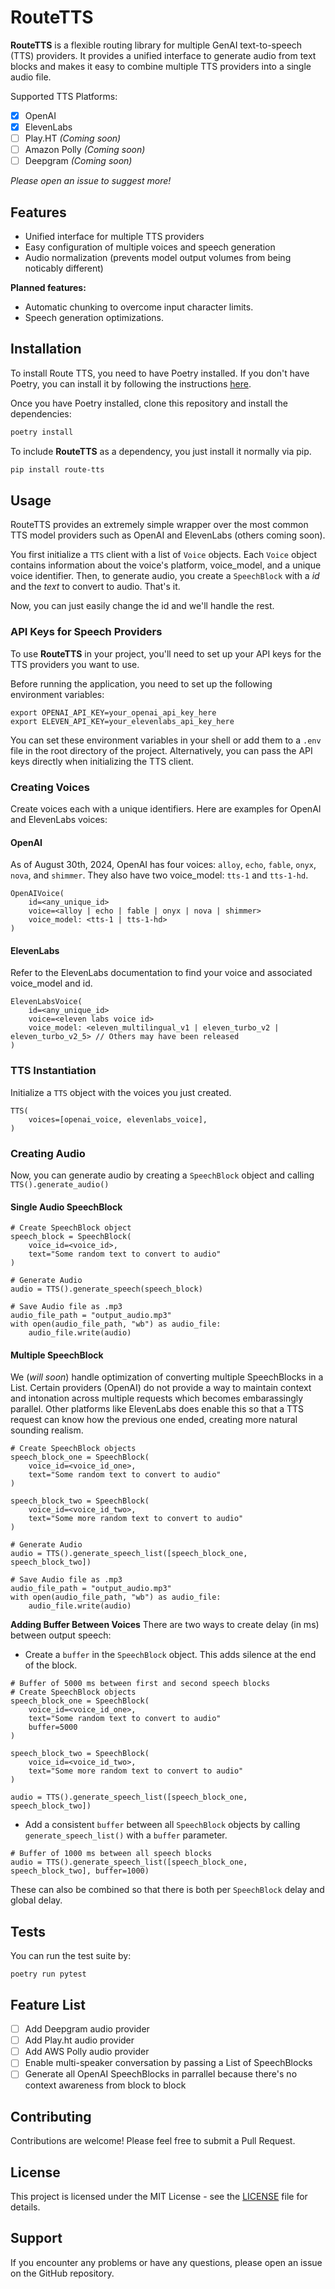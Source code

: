 # RouteTTS

**RouteTTS** is a flexible routing library for multiple GenAI text-to-speech (TTS) providers. It provides a unified interface to generate audio from text blocks and makes it easy to combine multiple TTS providers into a single audio file.

Supported TTS Platforms:
- [x] OpenAI
- [x] ElevenLabs
- [ ] Play.HT *(Coming soon)*
- [ ] Amazon Polly *(Coming soon)*
- [ ] Deepgram *(Coming soon)*

*Please open an issue to suggest more!*

## Features

- Unified interface for multiple TTS providers
- Easy configuration of multiple voices and speech generation
- Audio normalization (prevents model output volumes from being noticably different)

**Planned features:**
- Automatic chunking to overcome input character limits.
- Speech generation optimizations.

## Installation

To install Route TTS, you need to have Poetry installed. If you don't have Poetry, you can install it by following the instructions [here](https://python-poetry.org/docs/#installation).

Once you have Poetry installed, clone this repository and install the dependencies:

```bash
poetry install
```

To include **RouteTTS** as a dependency, you just install it normally via pip.

```bash
pip install route-tts
```

## Usage
RouteTTS provides an extremely simple wrapper over the most common TTS model providers such as OpenAI and ElevenLabs (others coming soon).

You first initialize a `TTS` client with a list of `Voice` objects. Each `Voice` object contains information about the voice's platform, voice_model, and a unique voice identifier. Then, to generate audio, you create a `SpeechBlock` with a *id* and the *text* to convert to audio. That's it.

Now, you can just easily change the id and we'll handle the rest.

### API Keys for Speech Providers
To use **RouteTTS** in your project, you'll need to set up your API keys for the TTS providers you want to use.

Before running the application, you need to set up the following environment variables:

```
export OPENAI_API_KEY=your_openai_api_key_here
export ELEVEN_API_KEY=your_elevenlabs_api_key_here
```

You can set these environment variables in your shell or add them to a `.env` file in the root directory of the project. Alternatively, you can pass the API keys directly when initializing the TTS client.

### Creating Voices
Create voices each with a unique identifiers. Here are examples for OpenAI and ElevenLabs voices:

#### OpenAI
As of August 30th, 2024, OpenAI has four voices: `alloy`, `echo`, `fable`, `onyx`, `nova`, and `shimmer`. They also have two voice_model: `tts-1` and `tts-1-hd`.
```
OpenAIVoice(
    id=<any_unique_id>
    voice=<alloy | echo | fable | onyx | nova | shimmer>
    voice_model: <tts-1 | tts-1-hd>
)
```

#### ElevenLabs
Refer to the ElevenLabs documentation to find your voice and associated voice_model and id.

```
ElevenLabsVoice(
    id=<any_unique_id>
    voice=<eleven labs voice id>
    voice_model: <eleven_multilingual_v1 | eleven_turbo_v2 | eleven_turbo_v2_5> // Others may have been released
)
```

### TTS Instantiation
Initialize a `TTS` object with the voices you just created.

```
TTS(
    voices=[openai_voice, elevenlabs_voice],
)
```

### Creating Audio
Now, you can generate audio by creating a `SpeechBlock` object and calling `TTS().generate_audio()`

#### Single Audio SpeechBlock

```
# Create SpeechBlock object
speech_block = SpeechBlock(
    voice_id=<voice_id>,
    text="Some random text to convert to audio"
)

# Generate Audio
audio = TTS().generate_speech(speech_block)

# Save Audio file as .mp3
audio_file_path = "output_audio.mp3"
with open(audio_file_path, "wb") as audio_file:
    audio_file.write(audio)
```

#### Multiple SpeechBlock
We (*will soon*) handle optimization of converting multiple SpeechBlocks in a List. Certain providers (OpenAI) do not provide a way to maintain context and intonation across multiple requests which becomes embarassingly parallel. Other platforms like ElevenLabs does enable this so that a TTS request can know how the previous one ended, creating more natural sounding realism.

```
# Create SpeechBlock objects
speech_block_one = SpeechBlock(
    voice_id=<voice_id_one>,
    text="Some random text to convert to audio"
)

speech_block_two = SpeechBlock(
    voice_id=<voice_id_two>,
    text="Some more random text to convert to audio"
)

# Generate Audio
audio = TTS().generate_speech_list([speech_block_one, speech_block_two])

# Save Audio file as .mp3
audio_file_path = "output_audio.mp3"
with open(audio_file_path, "wb") as audio_file:
    audio_file.write(audio)
```

**Adding Buffer Between Voices**
There are two ways to create delay (in ms) between output speech:
- Create a `buffer` in the `SpeechBlock` object. This adds silence at the end of the block.

```
# Buffer of 5000 ms between first and second speech blocks
# Create SpeechBlock objects
speech_block_one = SpeechBlock(
    voice_id=<voice_id_one>,
    text="Some random text to convert to audio"
    buffer=5000
)

speech_block_two = SpeechBlock(
    voice_id=<voice_id_two>,
    text="Some more random text to convert to audio"
)

audio = TTS().generate_speech_list([speech_block_one, speech_block_two])
```

- Add a consistent `buffer` between all `SpeechBlock` objects by calling `generate_speech_list()` with a `buffer` parameter.

```
# Buffer of 1000 ms between all speech blocks
audio = TTS().generate_speech_list([speech_block_one, speech_block_two], buffer=1000)
```

These can also be combined so that there is both per `SpeechBlock` delay and global delay.

## Tests
You can run the test suite by:
```
poetry run pytest
```

## Feature List
- [ ] Add Deepgram audio provider
- [ ] Add Play.ht audio provider
- [ ] Add AWS Polly audio provider
- [ ] Enable multi-speaker conversation by passing a List of SpeechBlocks
- [ ] Generate all OpenAI SpeechBlocks in parrallel because there's no context awareness from block to block

## Contributing

Contributions are welcome! Please feel free to submit a Pull Request.

## License

This project is licensed under the MIT License - see the [LICENSE](LICENSE) file for details.

## Support

If you encounter any problems or have any questions, please open an issue on the GitHub repository.